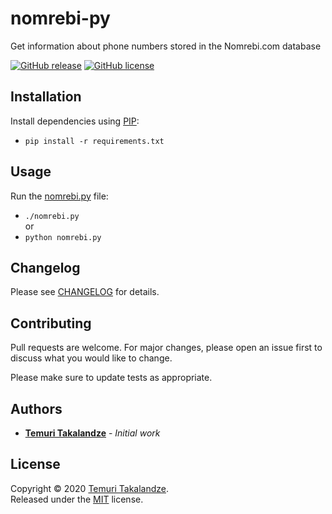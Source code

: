 # nomrebi-py

Get information about phone numbers stored in the Nomrebi.com database

[![GitHub release](https://img.shields.io/github/release/ABGEO/nomrebi-py.svg)](https://github.com/ABGEO/nomrebi-py/releases)
[![GitHub license](https://img.shields.io/github/license/ABGEO/nomrebi-py.svg)](https://github.com/ABGEO/nomrebi-py/blob/1.x/LICENSE)

## Installation

Install dependencies using [PIP](https://pypi.org/):

- `pip install -r requirements.txt`

## Usage

Run the [nomrebi.py](nomrebi.py) file:

- `./nomrebi.py`  
or
- `python nomrebi.py`

## Changelog

Please see [CHANGELOG](CHANGELOG.md) for details.

## Contributing

Pull requests are welcome. For major changes, please open an issue first to discuss what you would like to change.

Please make sure to update tests as appropriate.

## Authors

- [**Temuri Takalandze**](https://abgeo.dev) - *Initial work*

## License

Copyright © 2020 [Temuri Takalandze](https://abgeo.dev).  
Released under the [MIT](LICENSE) license.
